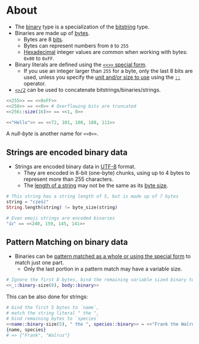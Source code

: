 # About

- The [binary][binary] type is a specialization of the [bitstring][bitstring] type.
- Binaries are made up of [bytes][wiki-byte].
  - Bytes are 8 [bits][wiki-bit].
  - Bytes can represent numbers from `0` to `255`
  - [Hexadecimal][wiki-hexadecimal] integer values are common when working with bytes: `0x00` to `0xFF`.
- Binary literals are defined using the [`<<>>` special form][special-form].
  - If you use an integer larger than `255` for a byte, only the last 8 bits are used, unless you specify the [unit and/or size to use][bin-size] using the [`::`][type-operator] operator.
- [`<>/2`][bin-concat] can be used to concatenate bitstrings/binaries/strings.

```elixir
<<255>> == <<0xFF>>
<<256>> == <<0>> # Overflowing bits are truncated
<<256::size(16)>> == <<1, 0>>

<<"Hello">> == <<72, 101, 108, 108, 111>>
```

A _null-byte_ is another name for `<<0>>`.

## Strings are encoded binary data

- Strings are encoded binary data in [UTF-8][wiki-utf8] format.
  - They are encoded in 8-bit (one-byte) chunks, using up to 4 bytes to represent more than 255 characters.
  - The [length of a string][string-length] may not be the same as its [byte size][byte-size].

```elixir
# This string has a string length of 5, but is made up of 7 bytes
string = "cześć"
String.length(string) != byte_size(string)

# Even emoji strings are encoded binaries
"👍" == <<240, 159, 145, 141>>
```

## Pattern Matching on binary data

- Binaries can be [pattern matched as a whole or using the special form][special-form] to match just one part.
  - Only the last portion in a pattern match may have a variable size.

```elixir
# Ignore the first 8 bytes, bind the remaining variable sized binary to `body`
<<_::binary-size(8), body::binary>>
```

This can be also done for strings:

```elixir
# bind the first 5 bytes to `name`,
# match the string literal " the ",
# bind remaining bytes to `species`
<<name::binary-size(5), " the ", species::binary>> = <<"Frank the Walrus">>
{name, species}
# => {"Frank", "Walrus"}
```

[bin-concat]: https://hexdocs.pm/elixir/Kernel.html#%3C%3E/2
[bin-size]: https://hexdocs.pm/elixir/Kernel.SpecialForms.html#%3C%3C%3E%3E/1-unit-and-size
[binary]: https://hexdocs.pm/elixir/binaries-strings-and-charlists.html#binaries
[bitstring]: https://hexdocs.pm/elixir/binaries-strings-and-charlists.html#bitstrings
[byte-size]: https://hexdocs.pm/elixir/Kernel.html#byte_size/1
[special-form]: https://hexdocs.pm/elixir/Kernel.SpecialForms.html#%3C%3C%3E%3E/1
[string-length]: https://hexdocs.pm/elixir/String.html#length/1
[wiki-bit]: https://en.wikipedia.org/wiki/Bit
[wiki-byte]: https://en.wikipedia.org/wiki/Byte
[wiki-hexadecimal]: https://en.wikipedia.org/wiki/Hexadecimal
[wiki-utf8]: https://en.wikipedia.org/wiki/UTF-8
[type-operator]: https://hexdocs.pm/elixir/Kernel.SpecialForms.html#%3C%3C%3E%3E/1
